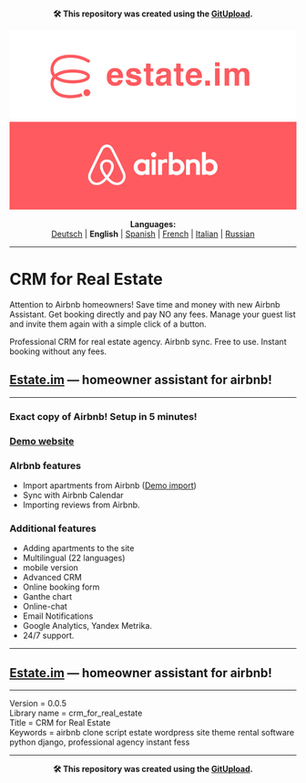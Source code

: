<p align="center"><b>🛠️ This repository was created using the <a href="https://gitupload.com">GitUpload</a>.</b></p>
<p align="center"><a href="https://estate.im"><img src="https://github.com/markolofsen/airbnb_clone_script//blob/master/.banners/banner_en.jpg?raw=1" /></a></p>
<p align="center"><b>Languages:</b><br /><a href="https://github.com/markolofsen/airbnb_clone_script/blob/master/README_de.md">Deutsch</a> | <b>English</b> | <a href="https://github.com/markolofsen/airbnb_clone_script/blob/master/README_es.md">Spanish</a> | <a href="https://github.com/markolofsen/airbnb_clone_script/blob/master/README_fr.md">French</a> | <a href="https://github.com/markolofsen/airbnb_clone_script/blob/master/README_it.md">Italian</a> | <a href="https://github.com/markolofsen/airbnb_clone_script/blob/master/README_ru.md">Russian</a></p>

---

# CRM for Real Estate
Attention to Airbnb homeowners! Save time and money with new Airbnb Assistant. Get booking directly and pay NO any fees. Manage your guest list and invite them again with a simple click of a button.

Professional CRM for real estate agency. Airbnb sync. Free to use. Instant booking without any fees.

## <a href="https://estate.im/">Estate.im</a> — homeowner assistant for airbnb!

<hr />

### Exact copy of Airbnb! Setup in 5 minutes!
### <a href="https://demo.estate.im">Demo website</a>

### AIrbnb features
* Import apartments from Airbnb (<a href="https://estate.im/">Demo import</a>)
* Sync with Airbnb Calendar
* Importing reviews from Airbnb.


### Additional features
* Adding apartments to the site
* Multilingual (22 languages)
* mobile version
* Advanced CRM
* Online booking form
* Ganthe chart
* Online-chat
* Email Notifications
* Google Analytics, Yandex Metrika.
* 24/7 support.

<hr />

## <a href="https://estate.im/">Estate.im</a> — homeowner assistant for airbnb!

<hr />

Version = 0.0.5 <br />
Library name = crm_for_real_estate <br />
Title = CRM for Real Estate <br />
Keywords = airbnb clone script estate wordpress site theme rental software python django, professional agency instant fess <br />

    

---

<p align="center"><b>🛠️ This repository was created using the <a href="https://gitupload.com">GitUpload</a>.</b></p>